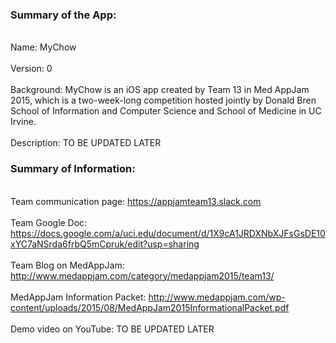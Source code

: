 ### Summary of the App:
<br>Name: MyChow</br>
<br>Version: 0</br>
<br>Background: MyChow is an iOS app created by Team 13 in Med AppJam 2015, which is a two-week-long competition hosted jointly by Donald Bren School of Information and Computer Science and School of Medicine in UC Irvine. </br>
<br>Description: TO BE UPDATED LATER</br>

### Summary of Information:
<br>Team communication page: https://appjamteam13.slack.com</br>
<br>Team Google Doc: https://docs.google.com/a/uci.edu/document/d/1X9cA1JRDXNbXJFsGsDE10xYC7aNSrda6frbQ5mCpruk/edit?usp=sharing<br>
<br>Team Blog on MedAppJam: http://www.medappjam.com/category/medappjam2015/team13/</br>
<br>MedAppJam Information Packet: http://www.medappjam.com/wp-content/uploads/2015/08/MedAppJam2015InformationalPacket.pdf</br>
<br>Demo video on YouTube: TO BE UPDATED LATER</br>


